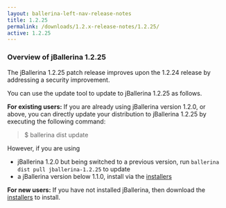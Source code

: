 ```yaml
---
layout: ballerina-left-nav-release-notes
title: 1.2.25
permalink: /downloads/1.2.x-release-notes/1.2.25/
active: 1.2.25
---
```


### Overview of jBallerina 1.2.25

The jBallerina 1.2.25 patch release improves upon the 1.2.24 release by addressing a security improvement.

You can use the update tool to update to jBallerina 1.2.25 as follows.

**For existing users:**
If you are already using jBallerina version 1.2.0, or above, you can directly update your distribution to jBallerina 1.2.25 by executing the following command:

> $ ballerina dist update

However, if you are using

- jBallerina 1.2.0 but being switched to a previous version, run `ballerina dist pull jballerina-1.2.25` to update
- a jBallerina version below 1.1.0, install via the [installers](https://ballerina.io/downloads/)

**For new users:**
If you have not installed jBallerina, then download the [installers](https://ballerina.io/downloads/) to install.

<style>.cGitButtonContainer, .cBallerinaTocContainer {display:none;}</style>



